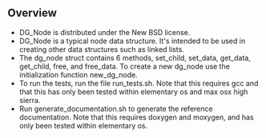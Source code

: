 ## Overview
* DG_Node is distributed under the New BSD license.  
* DG_Node is a typical node data structure.  It's intended to be used in creating other data structures such as linked lists.  
* The dg_node struct contains 6 methods, set_child, set_data, get_data, get_child, free, and free_data.  To create a new dg_node use the initialization function new_dg_node.
* To run the tests, run the file run_tests.sh.  Note that this requires gcc and that this has only been tested within elementary os and max osx high sierra.
* Run generate_documentation.sh to generate the reference documentation.  Note that this requires doxygen and moxygen, and has only been tested within elementary os.
